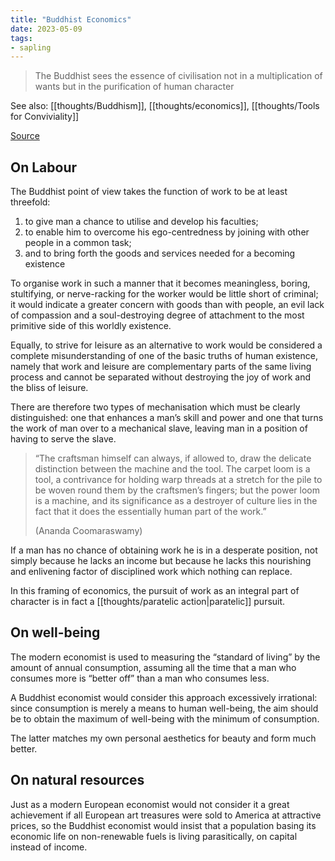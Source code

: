 ```yaml
---
title: "Buddhist Economics"
date: 2023-05-09
tags:
- sapling
---
```


> The Buddhist sees the essence of civilisation not in a multiplication of wants but in the purification of human character

See also: [[thoughts/Buddhism]], [[thoughts/economics]], [[thoughts/Tools for Conviviality]]

[Source](https://centerforneweconomics.org/publications/buddhist-economics/)

## On Labour
The Buddhist point of view takes the function of work to be at least threefold: 
1. to give man a chance to utilise and develop his faculties; 
2. to enable him to overcome his ego-centredness by joining with other people in a common task; 
3. and to bring forth the goods and services needed for a becoming existence

To organise work in such a manner that it becomes meaningless, boring, stultifying, or nerve-racking for the worker would be little short of criminal; it would indicate a greater concern with goods than with people, an evil lack of compassion and a soul-destroying degree of attachment to the most primitive side of this worldly existence.

Equally, to strive for leisure as an alternative to work would be considered a complete misunderstanding of one of the basic truths of human existence, namely that work and leisure are complementary parts of the same living process and cannot be separated without destroying the joy of work and the bliss of leisure.

There are therefore two types of mechanisation which must be clearly distinguished: one that enhances a man’s skill and power and one that turns the work of man over to a mechanical slave, leaving man in a position of having to serve the slave.

> “The craftsman himself can always, if allowed to, draw the delicate distinction between the machine and the tool. The carpet loom is a tool, a contrivance for holding warp threads at a stretch for the pile to be woven round them by the craftsmen’s fingers; but the power loom is a machine, and its significance as a destroyer of culture lies in the fact that it does the essentially human part of the work.”
> 
> (Ananda Coomaraswamy)

If a man has no chance of obtaining work he is in a desperate position, not simply because he lacks an income but because he lacks this nourishing and enlivening factor of disciplined work which nothing can replace.

In this framing of economics, the pursuit of work as an integral part of character is in fact a [[thoughts/paratelic action|paratelic]] pursuit.

## On well-being
The modern economist is used to measuring the “standard of living” by the amount of annual consumption, assuming all the time that a man who consumes more is “better off” than a man who consumes less.

A Buddhist economist would consider this approach excessively irrational: since consumption is merely a means to human well-being, the aim should be to obtain the maximum of well-being with the minimum of consumption.

The latter matches my own personal aesthetics for beauty and form much better.

## On natural resources
Just as a modern European economist would not consider it a great achievement if all European art treasures were sold to America at attractive prices, so the Buddhist economist would insist that a population basing its economic life on non-renewable fuels is living parasitically, on capital instead of income.